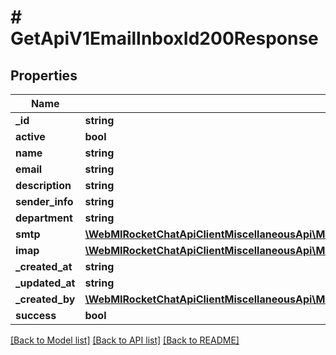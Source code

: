 # # GetApiV1EmailInboxId200Response

## Properties

Name | Type | Description | Notes
------------ | ------------- | ------------- | -------------
**_id** | **string** |  | [optional]
**active** | **bool** |  | [optional]
**name** | **string** |  | [optional]
**email** | **string** |  | [optional]
**description** | **string** |  | [optional]
**sender_info** | **string** |  | [optional]
**department** | **string** |  | [optional]
**smtp** | [**\WebMIRocketChatApiClientMiscellaneousApi\Model\GetApiV1EmailInboxList200ResponseEmailInboxesInnerSmtp**](GetApiV1EmailInboxList200ResponseEmailInboxesInnerSmtp.md) |  | [optional]
**imap** | [**\WebMIRocketChatApiClientMiscellaneousApi\Model\GetApiV1EmailInboxList200ResponseEmailInboxesInnerSmtp**](GetApiV1EmailInboxList200ResponseEmailInboxesInnerSmtp.md) |  | [optional]
**_created_at** | **string** |  | [optional]
**_updated_at** | **string** |  | [optional]
**_created_by** | [**\WebMIRocketChatApiClientMiscellaneousApi\Model\GetApiV1EmailInboxList200ResponseEmailInboxesInnerCreatedBy**](GetApiV1EmailInboxList200ResponseEmailInboxesInnerCreatedBy.md) |  | [optional]
**success** | **bool** |  | [optional]

[[Back to Model list]](../../README.md#models) [[Back to API list]](../../README.md#endpoints) [[Back to README]](../../README.md)
